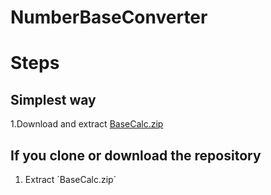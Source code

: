 # NumberBaseConverter 
# Steps 
## Simplest way
 1.Download and extract [BaseCalc.zip](https://github.com/Reistoge/NumberBaseConverter-cpp/blob/main/BaseNCalc.zip)
## If you clone or download the repository
 1. Extract ´BaseCalc.zip´


 
